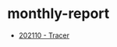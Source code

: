 # monthly-report

* [202110 - Tracer](https://docs.google.com/presentation/d/1vGOUe3-sSTvJJfmGrdbrfEY7zj2Q_GCoHz0PyDcDdvg/edit?usp=sharing)  

